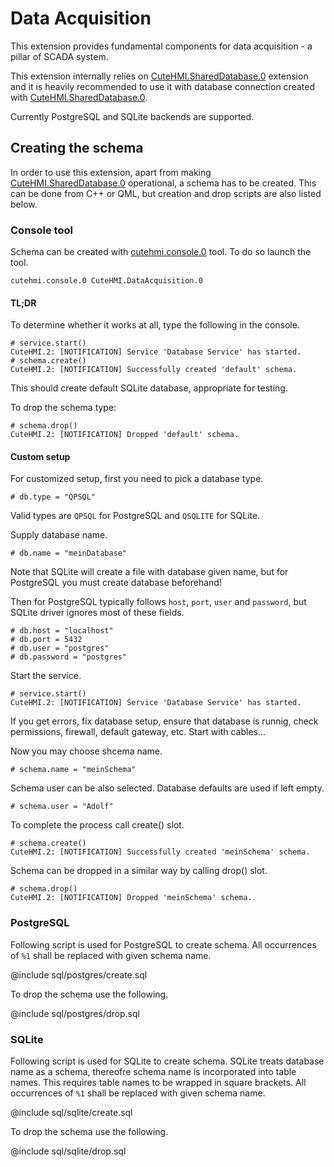 # Data Acquisition

This extension provides fundamental components for data acquisition - a pillar of SCADA system.

This extension internally relies on [CuteHMI.SharedDatabase.0](../SharedDatabase.0/) extension and it is heavily recommended to use
it with database connection created with [CuteHMI.SharedDatabase.0](../SharedDatabase.0/).

Currently PostgreSQL and SQLite backends are supported.

## Creating the schema

In order to use this extension, apart from making [CuteHMI.SharedDatabase.0](../SharedDatabase.0/) operational, a schema has to be
created. This can be done from C++ or QML, but creation and drop scripts are also listed below.

### Console tool

Schema can be created with [cutehmi.console.0](../../../tool/cutehmi.console.0/) tool. To do so launch the tool.
```
cutehmi.console.0 CuteHMI.DataAcquisition.0
```

#### TL;DR

To determine whether it works at all, type the following in the console.
```
# service.start()
CuteHMI.2: [NOTIFICATION] Service 'Database Service' has started.
# schema.create()
CuteHMI.2: [NOTIFICATION] Successfully created 'default' schema.
```
This should create default SQLite database, appropriate for testing.

To drop the schema type:
```
# schema.drop()
CuteHMI.2: [NOTIFICATION] Dropped 'default' schema.
```

#### Custom setup

For customized setup, first you need to pick a database type.
```
# db.type = "QPSQL"
```
Valid types are `QPSQL` for PostgreSQL and `QSQLITE` for SQLite.

Supply database name.
```
# db.name = "meinDatabase"
```
Note that SQLite will create a file with database given name, but for PostgreSQL you must create database beforehand!

Then for PostgreSQL typically follows `host`, `port`, `user` and `password`, but SQLite driver ignores most of these fields.
```
# db.host = "localhost"
# db.port = 5432
# db.user = "postgres"
# db.password = "postgres"
```

Start the service.
```
# service.start()
CuteHMI.2: [NOTIFICATION] Service 'Database Service' has started.
```
If you get errors, fix database setup, ensure that database is runnig, check permissions, firewall, default gateway, etc. Start
with cables...

Now you may choose shcema name.
```
# schema.name = "meinSchema"
```

Schema user can be also selected. Database defaults are used if left empty.
```
# schema.user = "Adolf"
```

To complete the process call create() slot.
```
# schema.create()
CuteHMI.2: [NOTIFICATION] Successfully created 'meinSchema' schema.
```

Schema can be dropped in a similar way by calling drop() slot.
```
# schema.drop()
CuteHMI.2: [NOTIFICATION] Dropped 'meinSchema' schema.
```

### PostgreSQL

Following script is used for PostgreSQL to create schema. All occurrences of `%1` shall be replaced with given schema name.

@include sql/postgres/create.sql

To drop the schema use the following.

@include sql/postgres/drop.sql

### SQLite

Following script is used for SQLite to create schema. SQLite treats database name as a schema, thereofre schema name is incorporated
into table names. This requires table names to be wrapped in square brackets. All occurrences of `%1` shall be replaced with given
schema name.

@include sql/sqlite/create.sql

To drop the schema use the following.

@include sql/sqlite/drop.sql
